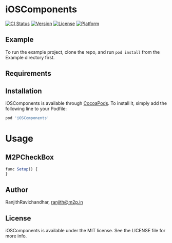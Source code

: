 # iOSComponents

[![CI Status](https://img.shields.io/travis/RanjithRavichandhar/iOSComponents.svg?style=flat)](https://travis-ci.org/RanjithRavichandhar/iOSComponents)
[![Version](https://img.shields.io/cocoapods/v/iOSComponents.svg?style=flat)](https://cocoapods.org/pods/iOSComponents)
[![License](https://img.shields.io/cocoapods/l/iOSComponents.svg?style=flat)](https://cocoapods.org/pods/iOSComponents)
[![Platform](https://img.shields.io/cocoapods/p/iOSComponents.svg?style=flat)](https://cocoapods.org/pods/iOSComponents)

## Example

To run the example project, clone the repo, and run `pod install` from the Example directory first.

## Requirements

## Installation

iOSComponents is available through [CocoaPods](https://cocoapods.org). To install
it, simply add the following line to your Podfile:

```ruby
pod 'iOSComponents'
```
# Usage
## M2PCheckBox
```js
func Setup() {
}
```
## Author

RanjithRavichandhar, ranjith@m2p.in

## License

iOSComponents is available under the MIT license. See the LICENSE file for more info.
